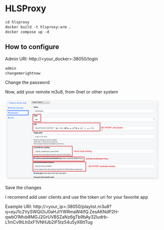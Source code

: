 # HLSProxy

````
cd hlsproxy
docker build -t hlsproxy:arm .
docker compose up -d
````

## How to configure

Admin URI: http://<your_docker>:38050/login

```
admin
changemerightnow
```
Change the password

Now, add your remote m3u8, from 0net or other system

![alt text](image.png)

Save the changes

I recomend add user clients and use the token uri for your favorite app

Example URI: http://<your_ip>:38050/playlist.m3u8?q=eyJ1c2VySWQiOiJ0aHJlYWRmaW4ifQ.ZesAKNdP2H-qwbO1Mvb8MGJ2GrUVBSZaNz6gTb9bAy32ludrb-L1mCv9tLh0xF1VNHJb2IF5tz54u5yX6ttTug


